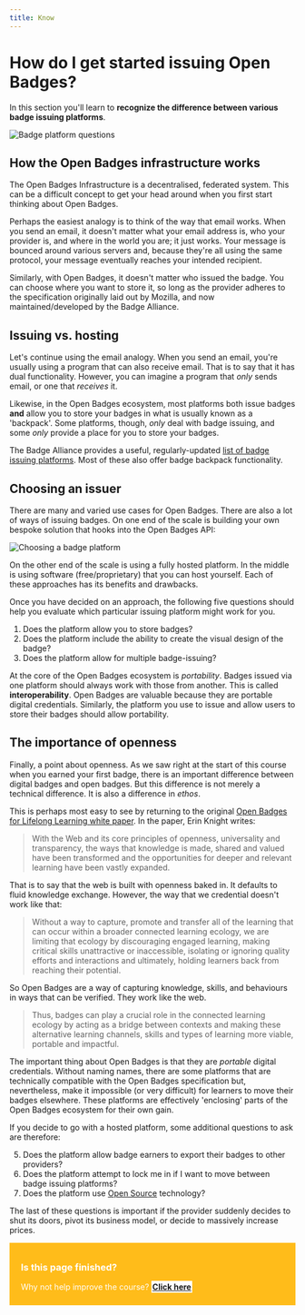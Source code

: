 ```yaml
---
title: Know
---
```


# How do I get started issuing Open Badges?

In this section you'll learn to **recognize the difference between various badge issuing platforms**.

<img src="{{ site.baseurl }}/img/visual-thinkery/badge-platform-questions.png" alt="Badge platform questions">


## How the Open Badges infrastructure works
The Open Badges Infrastructure is a decentralised, federated system. This can be a difficult concept to get your head around when you first start thinking about Open Badges.

Perhaps the easiest analogy is to think of the way that email works. When you send an email, it doesn't matter what your email address is, who your provider is, and where in the world you are; it just works. Your message is bounced around various servers and, because they're all using the same protocol, your message eventually reaches your intended recipient.

Similarly, with Open Badges, it doesn't matter who issued the badge. You can choose where you want to store it, so long as the provider adheres to the specification originally laid out by Mozilla, and now maintained/developed by the Badge Alliance.

## Issuing vs. hosting
Let's continue using the email analogy. When you send an email, you're usually using a program that can also receive email. That is to say that it has dual functionality. However, you can imagine a program that <em>only</em> sends email, or one that <em>receives</em> it.

Likewise, in the Open Badges ecosystem, most platforms both issue badges <strong>and</strong> allow you to store your badges in what is usually known as a 'backpack'. Some platforms, though, <em>only</em> deal with badge issuing, and some <em>only</em> provide a place for you to store your badges.

The Badge Alliance provides a useful, regularly-updated <a href="http://www.badgealliance.org/badge-issuing-platforms/">list of badge issuing platforms</a>. Most of these also offer badge backpack functionality.

## Choosing an issuer
There are many and varied use cases for Open Badges. There are also a lot of ways of issuing badges. On one end of the scale is building your own bespoke solution that hooks into the Open Badges API:

<img src="{{ site.baseurl }}/img/visual-thinkery/choose-badge-platform.png" alt="Choosing a badge platform">

On the other end of the scale is using a fully hosted platform. In the middle is using software (free/proprietary) that you can host yourself. Each of these approaches has its benefits and drawbacks.

Once you have decided on an approach, the following five questions should help you evaluate which particular issuing platform might work for you.

1. Does the platform allow you to store badges?
3. Does the platform include the ability to create the visual design of the badge?
4. Does the platform allow for multiple badge-issuing?

At the core of the Open Badges ecosystem is <em>portability</em>. Badges issued via one platform should always work with those from another. This is called <strong>interoperability</strong>. Open Badges are valuable because they are portable digital credentials. Similarly, the platform you use to issue and allow users to store their badges should allow portability.

## The importance of openness

Finally, a point about openness. As we saw right at the start of this course when you earned your first badge, there is an important difference between digital badges and open badges. But this difference is not merely a technical difference. It is also a difference in <em>ethos</em>.

This is perhaps most easy to see by returning to the original <a href="http://www.badgealliance.org/wp-content/uploads/2014/06/OpenBadges-Working-Paper_012312.pdf">Open Badges for Lifelong Learning white paper</a>. In the paper, Erin Knight writes:

<blockquote>With the Web and its core principles of openness, universality and transparency, the ways that knowledge is made, shared and valued have been transformed and the opportunities for deeper and relevant learning have been vastly expanded.</blockquote>

That is to say that the web is built with openness baked in. It defaults to fluid knowledge exchange. However, the way that we credential doesn't work like that:

<blockquote>Without a way to capture, promote and transfer all of the learning that can occur within a broader connected learning ecology, we are limiting that ecology by discouraging engaged learning, making critical skills unattractive or inaccessible, isolating or ignoring quality efforts and interactions and ultimately, holding learners back from reaching their potential.</blockquote>

So Open Badges are a way of capturing knowledge, skills, and behaviours in ways that can be verified. They work like the web.

<blockquote>Thus, badges can play a crucial role in the connected learning ecology by acting as a bridge between contexts and making these alternative learning channels, skills and types of learning more viable, portable and impactful.</blockquote>

The important thing about Open Badges is that they are <em>portable</em> digital credentials. Without naming names, there are some platforms that are technically compatible with the Open Badges specification but, nevertheless, make it impossible (or very difficult) for learners to move their badges elsewhere. These platforms are effectively 'enclosing' parts of the Open Badges ecosystem for their own gain.

If you decide to go with a hosted platform, some additional questions to ask are therefore:

5. Does the platform allow badge earners to export their badges to other providers?
6. Does the platform attempt to lock me in if I want to move between badge issuing platforms?
7. Does the platform use <a href="https://simple.wikipedia.org/wiki/Free_and_open-source_software">Open Source</a> technology?

The last of these questions is important if the provider suddenly decides to shut its doors, pivot its business model, or decide to massively increase prices.

<div style="background:#FFBC1A; padding:10px; padding-left:20px; color:white;">
<h3>Is this page finished?</h3>
<p>Why not help improve the course? <strong><a style="background:white; padding:2px;" href="https://github.com/thinkoutloudclub/badge-course/wiki/Help-improve-the-Open-Badges-101-course">Click here</a></strong></p>
</div>
